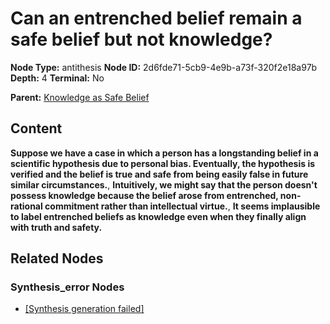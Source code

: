 # Can an entrenched belief remain a safe belief but not knowledge?

**Node Type:** antithesis
**Node ID:** 2d6fde71-5cb9-4e9b-a73f-320f2e18a97b
**Depth:** 4
**Terminal:** No

**Parent:** [Knowledge as Safe Belief](knowledge-as-safe-belief-synthesis-59beb533-d22b-4800-8b79-a7e92d3ef22e.md)

## Content

**Suppose we have a case in which a person has a longstanding belief in a scientific hypothesis due to personal bias. Eventually, the hypothesis is verified and the belief is true and safe from being easily false in future similar circumstances.**, **Intuitively, we might say that the person doesn't possess knowledge because the belief arose from entrenched, non-rational commitment rather than intellectual virtue.**, **It seems implausible to label entrenched beliefs as knowledge even when they finally align with truth and safety.**

## Related Nodes

### Synthesis_error Nodes

- [[Synthesis generation failed]](synthesis-generation-failed-synthesis-error-4e719119-1692-4999-9679-65d03b011a9a.md)
